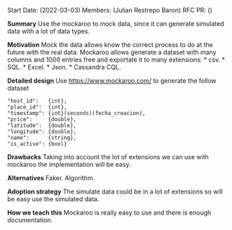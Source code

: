 Start Date: (2022-03-03)
Members: (Julian Restrepo Baron)
RFC PR: ()

**Summary**
Use the mockaroo to mock data, since it can generate simulated data with a lot of data types.

**Motivation**
Mock the data allows know the correct process to do at the future with the real data.
Mockaroo allows generate a dataset with many columns and 1000 entries free and exportate it to many extensions:
	* csv.
	* SQL.
	* Excel.
	* Json.
	* Cassandra CQL.

**Detailed design**
Use https://www.mockaroo.com/ to generate the follow dataset

    "host_id":   {int},
    "place_id":  {int},
    "timestamp": {int}(seconds)(fecha_creacion),
    "price":     {double},
    "latitude":  {double},
    "longitude": {double},
    "name":      {string},
    "is_active": {bool}

**Drawbacks**
Taking into account the lot of extensions we can use with mockaroo the implementation will be easy.

**Alternatives**
Faker.
Algorithm.

**Adoption strategy**
The simulate data could be in a lot of extensions so will be easy use the simulated data.

**How we teach this**
Mockaroo is really easy to use and there is enough documentation.

